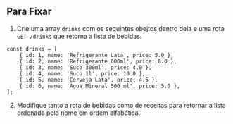 ## Para Fixar

1. Crie uma array `drinks` com os seguintes obejtos dentro dela e uma rota `GET /drinks` que retorna a lista de bebidas.

```
const drinks = [
    { id: 1, name: 'Refrigerante Lata', price: 5.0 },
    { id: 2, name: 'Refrigerante 600ml', price: 8.0 },
    { id: 3, name: 'Suco 300ml', price: 4.0 },
    { id: 4, name: 'Suco 1l', price: 10.0 },
    { id: 5, name: 'Cerveja Lata', price: 4.5 },
    { id: 6, name: 'Água Mineral 500 ml', price: 5.0 },
];
```

2. Modifique tanto a rota de bebidas como de receitas para retornar a lista ordenada pelo nome em ordem alfabética.